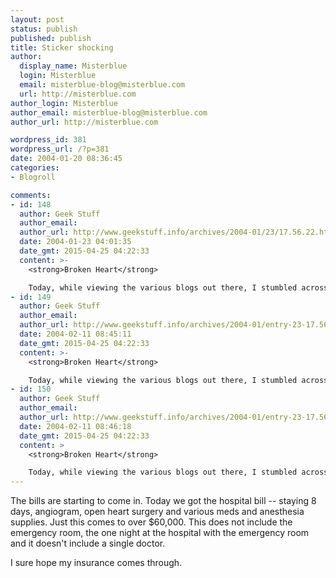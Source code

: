 ```yaml
---
layout: post
status: publish
published: publish
title: Sticker shocking
author:
  display_name: Misterblue
  login: Misterblue
  email: misterblue-blog@misterblue.com
  url: http://misterblue.com
author_login: Misterblue
author_email: misterblue-blog@misterblue.com
author_url: http://misterblue.com

wordpress_id: 381
wordpress_url: /?p=381
date: 2004-01-20 08:36:45
categories:
- Blogroll

comments:
- id: 148
  author: Geek Stuff
  author_email: 
  author_url: http://www.geekstuff.info/archives/2004-01/23/17.56.22.html
  date: 2004-01-23 04:01:35
  date_gmt: 2015-04-25 04:22:33
  content: >-
    <strong>Broken Heart</strong>

    Today, while viewing the various blogs out there, I stumbled across one, Misterblue, which had a most shocking story to tell. It's author had suffered a heart attack, undergone surgery, and is recovering. And he blogged about it. Words fail...
- id: 149
  author: Geek Stuff
  author_email: 
  author_url: http://www.geekstuff.info/archives/2004-01/entry-23-17.56.22.html
  date: 2004-02-11 08:45:11
  date_gmt: 2015-04-25 04:22:33
  content: >-
    <strong>Broken Heart</strong>

    Today, while viewing the various blogs out there, I stumbled across one, Misterblue, which had a most shocking story to tell. It's author had suffered a heart attack, undergone surgery, and is recovering. And he blogged about it. Words fail...
- id: 150
  author: Geek Stuff
  author_email: 
  author_url: http://www.geekstuff.info/archives/2004-01/entry-23-17.56.22.html
  date: 2004-02-11 08:46:18
  date_gmt: 2015-04-25 04:22:33
  content: >
    <strong>Broken Heart</strong>

    Today, while viewing the various blogs out there, I stumbled across one, Misterblue, which had a most shocking story to tell. It's author had suffered a heart attack, undergone surgery, and is recovering. And he blogged about it. Words fail...
---
```

<p>
The bills are starting to come in.
Today we got the hospital bill -- staying 8 days, angiogram, open heart surgery and various meds and anesthesia supplies.
Just this comes to over $60,000.
This does not include the emergency room, the one night at the hospital with the emergency room and it doesn't include a single doctor.
</p>
<p>
I sure hope my insurance comes through.
</p>
